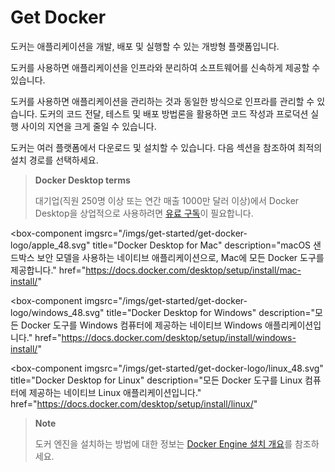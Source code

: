 # Get Docker

도커는 애플리케이션을 개발, 배포 및 실행할 수 있는 개방형 플랫폼입니다.

도커를 사용하면 애플리케이션을 인프라와 분리하여 소프트웨어를 신속하게 제공할 수 있습니다.

도커를 사용하면 애플리케이션을 관리하는 것과 동일한 방식으로 인프라를 관리할 수 있습니다. 도커의 코드 전달, 테스트 및 배포 방법론을 활용하면 코드 작성과 프로덕션 실행 사이의 지연을 크게 줄일 수 있습니다.

도커는 여러 플랫폼에서 다운로드 및 설치할 수 있습니다. 다음 섹션을 참조하여 최적의 설치 경로를 선택하세요.

> **Docker Desktop terms**
>
> 대기업(직원 250명 이상 또는 연간 매출 1000만 달러 이상)에서 Docker Desktop을 상업적으로 사용하려면 [유료 구독](https://www.docker.com/pricing/?_gl=1*h2v28y*_gcl_au*MjczODgxODI4LjE3Mzg0NzA0NDI.*_ga*MjEyODM1MDY2OC4xNzIwMzEyNzQ5*_ga_XJWPQMJYHQ*MTczOTU2MjU3My42MS4xLjE3Mzk1NjI3NjMuNjAuMC4w)이 필요합니다.

<box-component
  imgsrc="/imgs/get-started/get-docker-logo/apple_48.svg"
  title="Docker Desktop for Mac"
  description="macOS 샌드박스 보안 모델을 사용하는 네이티브 애플리케이션으로, Mac에 모든 Docker 도구를 제공합니다."
  href="https://docs.docker.com/desktop/setup/install/mac-install/"
></box-component>


<box-component
  imgsrc="/imgs/get-started/get-docker-logo/windows_48.svg"
  title="Docker Desktop for Windows"
  description="모든 Docker 도구를 Windows 컴퓨터에 제공하는 네이티브 Windows 애플리케이션입니다."
  href="https://docs.docker.com/desktop/setup/install/windows-install/"
></box-component>


<box-component
  imgsrc="/imgs/get-started/get-docker-logo/linux_48.svg"
  title="Docker Desktop for Linux"
  description="모든 Docker 도구를 Linux 컴퓨터에 제공하는 네이티브 Linux 애플리케이션입니다."
  href="https://docs.docker.com/desktop/setup/install/linux/"
></box-component>

> **Note**
>
> 도커 엔진을 설치하는 방법에 대한 정보는 [Docker Engine 설치 개요](https://docs.docker.com/engine/install/)를 참조하세요.
